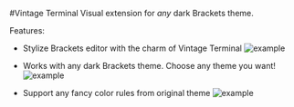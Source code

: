 #Vintage Terminal
Visual extension for *any* dark Brackets theme.

Features:
* Stylize Brackets editor with the charm of Vintage Terminal
![example](https://raw.githubusercontent.com/dnbard/brackets-old-terminal/master/shots/shot00.png)

* Works with any dark Brackets theme. Choose any theme you want!
![example](https://raw.githubusercontent.com/dnbard/brackets-old-terminal/master/shots/shot04.png)

* Support any fancy color rules from original theme
![example](https://raw.githubusercontent.com/dnbard/brackets-old-terminal/master/shots/shot03.png)